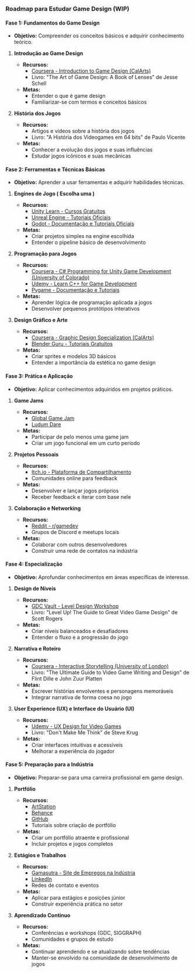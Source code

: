 ### Roadmap para Estudar Game Design (WIP)

#### **Fase 1: Fundamentos do Game Design**
- **Objetivo:** Compreender os conceitos básicos e adquirir conhecimento teórico.

1. **Introdução ao Game Design**
   - **Recursos:**
     - [Coursera - Introduction to Game Design (CalArts)](https://www.coursera.org/learn/game-design)
     - Livro: "The Art of Game Design: A Book of Lenses" de Jesse Schell
   - **Metas:**
     - Entender o que é game design
     - Familiarizar-se com termos e conceitos básicos

2. **História dos Jogos**
   - **Recursos:**
     - Artigos e vídeos sobre a história dos jogos
     - Livro: "A História dos Videogames em 64 bits" de Paulo Vicente
   - **Metas:**
     - Conhecer a evolução dos jogos e suas influências
     - Estudar jogos icônicos e suas mecânicas

#### **Fase 2: Ferramentas e Técnicas Básicas**
- **Objetivo:** Aprender a usar ferramentas e adquirir habilidades técnicas.

1. **Engines de Jogo ( Escolha uma )**
   - **Recursos:**
     - [Unity Learn - Cursos Gratuitos](https://learn.unity.com/)
     - [Unreal Engine - Tutoriais Oficiais](https://www.unrealengine.com/en-US/onlinelearning-courses)
     - [Godot - Documentação e Tutoriais Oficiais](https://docs.godotengine.org/en/stable/)
   - **Metas:**
     - Criar projetos simples na engine escolhida
     - Entender o pipeline básico de desenvolvimento

2. **Programação para Jogos**
   - **Recursos:**
     - [Coursera - C# Programming for Unity Game Development (University of Colorado)](https://www.coursera.org/specializations/programming-unity-game-development)
     - [Udemy - Learn C++ for Game Development](https://www.udemy.com/course/unreal-engine-cplusplus/)
     - [Pygame - Documentação e Tutoriais](https://www.pygame.org/wiki/tutorials)
   - **Metas:**
     - Aprender lógica de programação aplicada a jogos
     - Desenvolver pequenos protótipos interativos

3. **Design Gráfico e Arte**
   - **Recursos:**
     - [Coursera - Graphic Design Specialization (CalArts)](https://www.coursera.org/specializations/graphic-design)
     - [Blender Guru - Tutoriais Gratuitos](https://www.blenderguru.com/)
   - **Metas:**
     - Criar sprites e modelos 3D básicos
     - Entender a importância da estética no game design

#### **Fase 3: Prática e Aplicação**
- **Objetivo:** Aplicar conhecimentos adquiridos em projetos práticos.

1. **Game Jams**
   - **Recursos:**
     - [Global Game Jam](https://globalgamejam.org/)
     - [Ludum Dare](https://ldjam.com/)
   - **Metas:**
     - Participar de pelo menos uma game jam
     - Criar um jogo funcional em um curto período

2. **Projetos Pessoais**
   - **Recursos:**
     - [Itch.io - Plataforma de Compartilhamento](https://itch.io/)
     - Comunidades online para feedback
   - **Metas:**
     - Desenvolver e lançar jogos próprios
     - Receber feedback e iterar com base nele

3. **Colaboração e Networking**
   - **Recursos:**
     - [Reddit - r/gamedev](https://www.reddit.com/r/gamedev/)
     - Grupos de Discord e meetups locais
   - **Metas:**
     - Colaborar com outros desenvolvedores
     - Construir uma rede de contatos na indústria

#### **Fase 4: Especialização**
- **Objetivo:** Aprofundar conhecimentos em áreas específicas de interesse.

1. **Design de Níveis**
   - **Recursos:**
     - [GDC Vault - Level Design Workshop](https://www.gdcvault.com/)
     - Livro: "Level Up! The Guide to Great Video Game Design" de Scott Rogers
   - **Metas:**
     - Criar níveis balanceados e desafiadores
     - Entender o fluxo e a progressão do jogo

2. **Narrativa e Roteiro**
   - **Recursos:**
     - [Coursera - Interactive Storytelling (University of London)](https://www.coursera.org/learn/interactive-storytelling)
     - Livro: "The Ultimate Guide to Video Game Writing and Design" de Flint Dille e John Zuur Platten
   - **Metas:**
     - Escrever histórias envolventes e personagens memoráveis
     - Integrar narrativa de forma coesa no jogo

3. **User Experience (UX) e Interface do Usuário (UI)**
   - **Recursos:**
     - [Udemy - UX Design for Video Games](https://www.udemy.com/course/ux-design-for-video-games/)
     - Livro: "Don't Make Me Think" de Steve Krug
   - **Metas:**
     - Criar interfaces intuitivas e acessíveis
     - Melhorar a experiência do jogador

#### **Fase 5: Preparação para a Indústria**
- **Objetivo:** Preparar-se para uma carreira profissional em game design.

1. **Portfólio**
   - **Recursos:**
     - [ArtStation](https://www.artstation.com/)
     - [Behance](https://www.behance.net/)
     - [GitHub](https://github.com/)
     - Tutoriais sobre criação de portfólio
   - **Metas:**
     - Criar um portfólio atraente e profissional
     - Incluir projetos e jogos completos

2. **Estágios e Trabalhos**
   - **Recursos:**
     - [Gamasutra - Site de Empregos na Indústria](https://www.gamasutra.com/jobs/)
     - [LinkedIn](https://www.linkedin.com/)
     - Redes de contato e eventos
   - **Metas:**
     - Aplicar para estágios e posições júnior
     - Construir experiência prática no setor

3. **Aprendizado Contínuo**
   - **Recursos:**
     - Conferências e workshops (GDC, SIGGRAPH)
     - Comunidades e grupos de estudo
   - **Metas:**
     - Continuar aprendendo e se atualizando sobre tendências
     - Manter-se envolvido na comunidade de desenvolvimento de jogos

